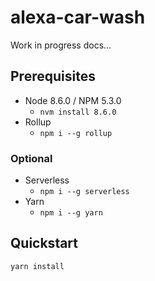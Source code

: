 # alexa-car-wash

Work in progress docs...

## Prerequisites
* Node 8.6.0 / NPM 5.3.0
  * `nvm install 8.6.0`
* Rollup
  * `npm i --g rollup`

### Optional
* Serverless
  * `npm i --g serverless`
* Yarn
  * `npm i --g yarn`

## Quickstart

`yarn install`
